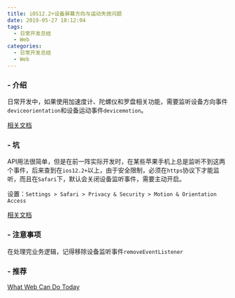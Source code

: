 ```yaml
---
title: iOS12.2+设备屏幕方向与运动失效问题
date: 2019-05-27 18:12:04
tags: 
  - 日常开发总结
  - Web
categories: 
  - 日常开发总结
  - Web
---
```


### - 介绍
日常开发中，如果使用加速度计、陀螺仪和罗盘相关功能，需要监听设备方向事件`deviceorientation`和设备运动事件`devicemotion`。

[相关文档](https://developers.google.com/web/fundamentals/native-hardware/device-orientation/)

<!-- more -->

### - 坑
API用法很简单，但是在前一阵实际开发时，在某些苹果手机上总是监听不到这两个事件，后来查到在`ios12.2+`以上，由于安全限制，必须在`https`协议下才能监听，而且在`Safari`下，默认会关闭设备监听事件，需要主动开启。

设置：`Settings > Safari > Privacy & Security > Motion & Orientation Access`

[相关文档](https://www.macrumors.com/2019/02/04/ios-12-2-safari-motion-orientation-access-toggle/)

### - 注意事项
在处理完业务逻辑，记得移除设备监听事件`removeEventListener`

### - 推荐
[What Web Can Do Today](https://whatwebcando.today/device-motion.html)